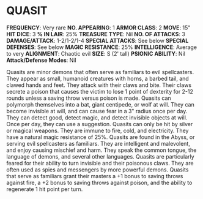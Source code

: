 # QUASIT

**FREQUENCY**: Very rare
**NO. APPEARING**: 1
**ARMOR CLASS**: 2
**MOVE**: 15"
**HIT DICE**: 3
**% IN LAIR**: 25%
**TREASURE TYPE**: Nil
**NO. OF ATTACKS**: 3
**DAMAGE/ATTACK**: 1-2/1-2/1-4
**SPECIAL ATTACKS**: See below
**SPECIAL DEFENSES**: See below
**MAGIC RESISTANCE**: 25%
**INTELLIGENCE**: Average to very
**ALIGNMENT**: Chaotic evil
**SIZE**: S (2' tall)
**PSIONIC ABILITY**: Nil
**Attack/Defense Modes**: Nil

Quasits are minor demons that often serve as familiars to evil spellcasters. They appear as small, humanoid creatures with horns, a barbed tail, and clawed hands and feet. They attack with their claws and bite. Their claws secrete a poison that causes the victim to lose 1 point of dexterity for 2-12 rounds unless a saving throw versus poison is made. Quasits can polymorph themselves into a bat, giant centipede, or wolf at will. They can become invisible at will, and can cause fear in a 3" radius once per day. They can detect good, detect magic, and detect invisible objects at will. Once per day, they can use a suggestion. Quasits can only be hit by silver or magical weapons. They are immune to fire, cold, and electricity. They have a natural magic resistance of 25%. Quasits are found in the Abyss, or serving evil spellcasters as familiars. They are intelligent and malevolent, and enjoy causing mischief and harm. They speak the common tongue, the language of demons, and several other languages. Quasits are particularly feared for their ability to turn invisible and their poisonous claws. They are often used as spies and messengers by more powerful demons. Quasits that serve as familiars grant their masters a +1 bonus to saving throws against fire, a +2 bonus to saving throws against poison, and the ability to regenerate 1 hit point per turn.
